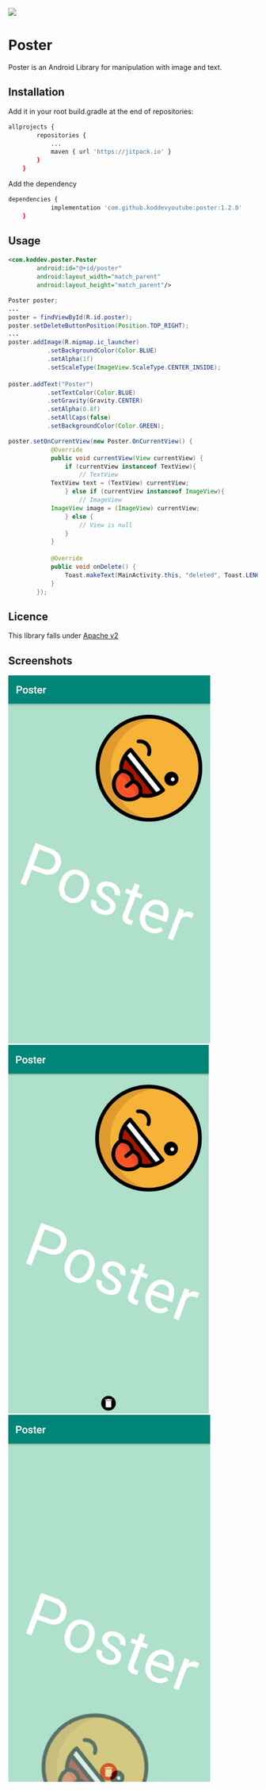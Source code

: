 [![](https://jitpack.io/v/KODDevYouTube/Poster.svg)](https://jitpack.io/#KODDevYouTube/Poster)

# Poster

Poster is an Android Library for manipulation with image and text.

## Installation

Add it in your root build.gradle at the end of repositories:

```bash
allprojects {
		repositories {
			...
			maven { url 'https://jitpack.io' }
		}
	}
```
Add the dependency

```bash
dependencies {
	        implementation 'com.github.koddevyoutube:poster:1.2.0'
	}
```

## Usage

```xml
<com.koddev.poster.Poster
        android:id="@+id/poster"
        android:layout_width="match_parent"
        android:layout_height="match_parent"/>
```

```java
Poster poster;
...
poster = findViewById(R.id.poster);
poster.setDeleteButtonPosition(Position.TOP_RIGHT);
...
poster.addImage(R.mipmap.ic_launcher)
           .setBackgroundColor(Color.BLUE)
           .setAlpha(1f)
           .setScaleType(ImageView.ScaleType.CENTER_INSIDE);

poster.addText("Poster")
           .setTextColor(Color.BLUE)
           .setGravity(Gravity.CENTER)
           .setAlpha(0.8f)
           .setAllCaps(false)
           .setBackgroundColor(Color.GREEN);
```

```java
poster.setOnCurrentView(new Poster.OnCurrentView() {
            @Override
            public void currentView(View currentView) {
                if (currentView instanceof TextView){
                    // TextView
		    TextView text = (TextView) currentView;
                } else if (currentView instanceof ImageView){
                    // ImageView
		    ImageView image = (ImageView) currentView;
                } else {
                    // View is null
                }
            }

            @Override
            public void onDelete() {
                Toast.makeText(MainActivity.this, "deleted", Toast.LENGTH_SHORT).show();
            }
        });
```

## Licence
This library falls under [Apache v2](https://github.com/KODDevYouTube/Poster/blob/master/LICENSE)

## Screenshots

![Alt text](https://github.com/KODDevYouTube/Poster/blob/master/Screenshots/d1.png?raw=true)
![Alt text](https://github.com/KODDevYouTube/Poster/blob/master/Screenshots/d2.png?raw=true)
![Alt text](https://github.com/KODDevYouTube/Poster/blob/master/Screenshots/d3.png?raw=true)
